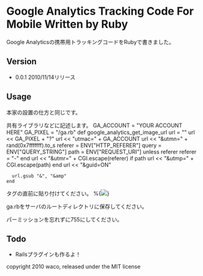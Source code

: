 Google Analytics Tracking Code For Mobile Written by Ruby
=========================================================

Google Analyticsの携帯用トラッキングコードをRubyで書きました。

Version
-------

+ 0.0.1 2010/11/14リリース

Usage 
-----

本家の設置の仕方と同じです。

共有ライブラリなどに記述します。
    GA_ACCOUNT = "YOUR ACCOUNT HERE"
    GA_PIXEL = "/ga.rb"
    def google_analytics_get_image_url
      url = ""
      url << GA_PIXEL + "?"
      url << "utmac=" + GA_ACCOUNT
      url << "&utmn=" + rand(0x7fffffff).to_s
      referer = ENV["HTTP_REFERER"]
      query = ENV["QUERY_STRING"]
      path = ENV["REQUEST_URI"]
      unless referer
        referer = "-"
      end
      url << "&utmr=" + CGI.escape(referer)
      if path
        url << "&utmp=" + CGI.escape(path)
      end
      url << "&guid=ON"
   
      url.gsub "&", "&amp"
    end

</body>タグの直前に貼り付けてください。
    %{<img src="#{google_analytics_get_image_url}" />}

ga.rbをサーバのルートディレクトリに保存してください。

パーミッションを忘れずに755にしてください。

Todo
----

+ Railsプラグインも作るよ！
 
copyright 2010 waco, released under the MIT license 
